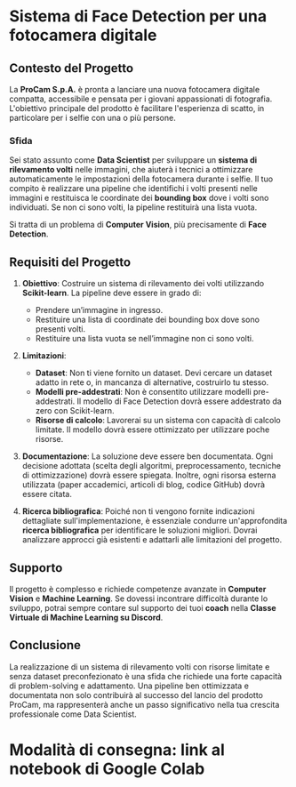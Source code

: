 # Sistema di Face Detection per una fotocamera digitale

## Contesto del Progetto

La **ProCam S.p.A.** è pronta a lanciare una nuova fotocamera digitale compatta, accessibile e pensata per i giovani appassionati di fotografia. L'obiettivo principale del prodotto è facilitare l'esperienza di scatto, in particolare per i selfie con una o più persone.

### Sfida
Sei stato assunto come **Data Scientist** per sviluppare un **sistema di rilevamento volti** nelle immagini, che aiuterà i tecnici a ottimizzare automaticamente le impostazioni della fotocamera durante i selfie. Il tuo compito è realizzare una pipeline che identifichi i volti presenti nelle immagini e restituisca le coordinate dei **bounding box** dove i volti sono individuati. Se non ci sono volti, la pipeline restituirà una lista vuota.

Si tratta di un problema di **Computer Vision**, più precisamente di **Face Detection**.

## Requisiti del Progetto

1. **Obiettivo**: Costruire un sistema di rilevamento dei volti utilizzando **Scikit-learn**. La pipeline deve essere in grado di:
    - Prendere un’immagine in ingresso.
    - Restituire una lista di coordinate dei bounding box dove sono presenti volti.
    - Restituire una lista vuota se nell’immagine non ci sono volti.

2. **Limitazioni**:
    - **Dataset**: Non ti viene fornito un dataset. Devi cercare un dataset adatto in rete o, in mancanza di alternative, costruirlo tu stesso.
    - **Modelli pre-addestrati**: Non è consentito utilizzare modelli pre-addestrati. Il modello di Face Detection dovrà essere addestrato da zero con Scikit-learn.
    - **Risorse di calcolo**: Lavorerai su un sistema con capacità di calcolo limitate. Il modello dovrà essere ottimizzato per utilizzare poche risorse.

3. **Documentazione**: La soluzione deve essere ben documentata. Ogni decisione adottata (scelta degli algoritmi, preprocessamento, tecniche di ottimizzazione) dovrà essere spiegata. Inoltre, ogni risorsa esterna utilizzata (paper accademici, articoli di blog, codice GitHub) dovrà essere citata.

4. **Ricerca bibliografica**: Poiché non ti vengono fornite indicazioni dettagliate sull'implementazione, è essenziale condurre un'approfondita **ricerca bibliografica** per identificare le soluzioni migliori. Dovrai analizzare approcci già esistenti e adattarli alle limitazioni del progetto.


## Supporto
Il progetto è complesso e richiede competenze avanzate in **Computer Vision** e **Machine Learning**. Se dovessi incontrare difficoltà durante lo sviluppo, potrai sempre contare sul supporto dei tuoi **coach** nella **Classe Virtuale di Machine Learning su Discord**.

## Conclusione
La realizzazione di un sistema di rilevamento volti con risorse limitate e senza dataset preconfezionato è una sfida che richiede una forte capacità di problem-solving e adattamento. Una pipeline ben ottimizzata e documentata non solo contribuirà al successo del lancio del prodotto ProCam, ma rappresenterà anche un passo significativo nella tua crescita professionale come Data Scientist.

# Modalità di consegna: link al notebook di Google Colab